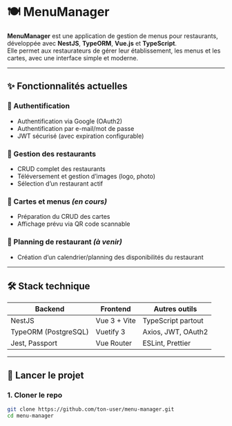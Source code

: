 # 🍽️ MenuManager

**MenuManager** est une application de gestion de menus pour restaurants, développée avec **NestJS**, **TypeORM**, **Vue.js** et **TypeScript**.  
Elle permet aux restaurateurs de gérer leur établissement, les menus et les cartes, avec une interface simple et moderne.

---

## ✨ Fonctionnalités actuelles

### 🔐 Authentification
- Authentification via Google (OAuth2)
- Authentification par e-mail/mot de passe
- JWT sécurisé (avec expiration configurable)

### 🏪 Gestion des restaurants
- CRUD complet des restaurants
- Téléversement et gestion d’images (logo, photo)
- Sélection d’un restaurant actif

### 🧾 Cartes et menus *(en cours)*
- Préparation du CRUD des cartes
- Affichage prévu via QR code scannable

### 📅 Planning de restaurant *(à venir)*
- Création d’un calendrier/planning des disponibilités du restaurant

---

## 🛠️ Stack technique

| Backend        | Frontend       | Autres outils       |
|----------------|----------------|----------------------|
| NestJS         | Vue 3 + Vite   | TypeScript partout   |
| TypeORM (PostgreSQL) | Vuetify 3      | Axios, JWT, OAuth2    |
| Jest, Passport | Vue Router    | ESLint, Prettier      |

---

## 🚀 Lancer le projet

### 1. Cloner le repo

```bash
git clone https://github.com/ton-user/menu-manager.git
cd menu-manager
